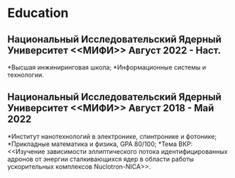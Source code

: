 # Education
## Национальный Исследовательский Ядерный Университет <<МИФИ>> Август 2022 - Наст.
  *Высшая инжиниринговая школа; 
  *Информационные системы и технологии.

## Национальный Исследовательский Ядерный Университет <<МИФИ>> Август 2018 - Май 2022
  *Институт нанотехнологий в электронике, спинтронике и фотонике; 
  *Прикладные математика и физика,  GPA 80/100; 
  *Тема ВКР: <<Изучение зависимости эллиптического потока идентифицированных адронов от энергии сталкивающихся ядер в области работы ускорительных комплексов Nuclotron-NICA>>.


